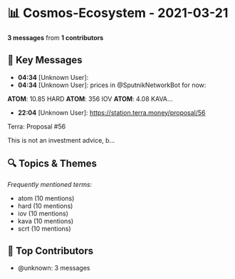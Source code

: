 # 📊 Cosmos-Ecosystem - 2021-03-21
**3 messages** from **1 contributors**

## 💬 Key Messages
- **04:34** [Unknown User]: 
- **04:34** [Unknown User]: prices in @SputnikNetworkBot for now:

**ATOM**: 10.85 HARD
**ATOM**: 356 IOV
**ATOM**: 4.08 KAVA...
- **22:04** [Unknown User]: https://station.terra.money/proposal/56

Terra: Proposal #56

This is not an investment advice, b...

## 🔍 Topics & Themes
*Frequently mentioned terms:*
- atom (10 mentions)
- hard (10 mentions)
- iov (10 mentions)
- kava (10 mentions)
- scrt (10 mentions)

## 👥 Top Contributors
- @unknown: 3 messages